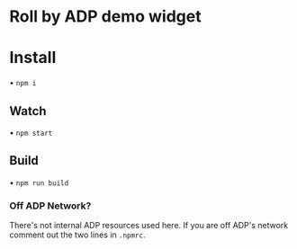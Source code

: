 # Roll by ADP demo widget

# Install
• `npm i`

## Watch
• `npm start`

## Build
• `npm run build`

### Off ADP Network?

There's not internal ADP resources used here. If you are off ADP's network comment out the two lines in `.npmrc`. 